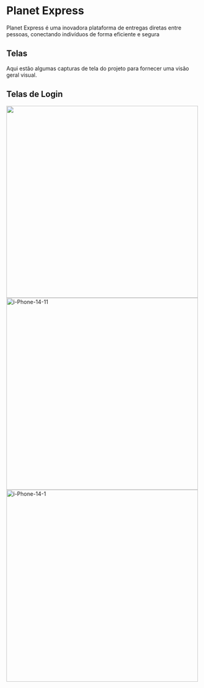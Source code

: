 # Planet Express

Planet Express é uma inovadora plataforma de entregas diretas
entre pessoas, conectando indivíduos de forma eficiente e segura

## Telas
Aqui estão algumas capturas de tela do projeto para fornecer uma visão geral visual.

## Telas de Login
<p float="left">
    <img height="500px" src="https://i.ibb.co/9N3t4hR/i-Phone-14-1.jpg" border="0">
    <img height="500px" src="https://i.ibb.co/Vm8Rp5G/i-Phone-14-11.jpg" alt="i-Phone-14-11" border="0">
    <img height="500px" src="https://i.ibb.co/9N3t4hR/i-Phone-14-1.jpg" alt="i-Phone-14-1" border="0">
</p>
